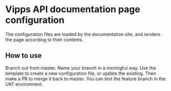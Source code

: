 # Vipps API documentation page configuration

The configuration files are loaded by the documentation site, and renders the
page according to their contents.

## How to use

Branch out from master. Name your branch in a meningful way. Use
the template to create a new configuration file, or update the
existing. Then make a PR to merge it back to master.
You can test the feature branch in the UAT environment.
